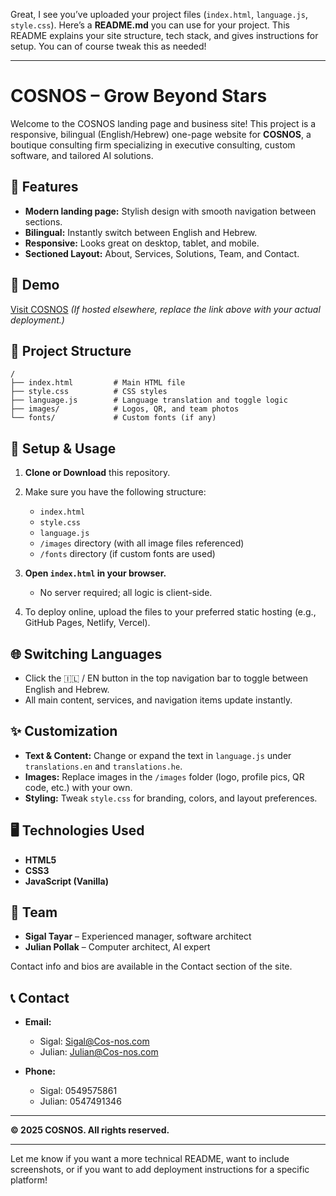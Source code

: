 Great, I see you’ve uploaded your project files (`index.html`, `language.js`, `style.css`). Here’s a **README.md** you can use for your project. This README explains your site structure, tech stack, and gives instructions for setup. You can of course tweak this as needed!

---

# COSNOS – Grow Beyond Stars

Welcome to the COSNOS landing page and business site!
This project is a responsive, bilingual (English/Hebrew) one-page website for **COSNOS**, a boutique consulting firm specializing in executive consulting, custom software, and tailored AI solutions.

## 🌟 Features

* **Modern landing page:** Stylish design with smooth navigation between sections.
* **Bilingual:** Instantly switch between English and Hebrew.
* **Responsive:** Looks great on desktop, tablet, and mobile.
* **Sectioned Layout:** About, Services, Solutions, Team, and Contact.

## 🚀 Demo

[Visit COSNOS](https://cos-nos.com)
*(If hosted elsewhere, replace the link above with your actual deployment.)*

## 📁 Project Structure

```
/
├── index.html         # Main HTML file
├── style.css          # CSS styles
├── language.js        # Language translation and toggle logic
├── images/            # Logos, QR, and team photos
└── fonts/             # Custom fonts (if any)
```

## 🔧 Setup & Usage

1. **Clone or Download** this repository.
2. Make sure you have the following structure:

   * `index.html`
   * `style.css`
   * `language.js`
   * `/images` directory (with all image files referenced)
   * `/fonts` directory (if custom fonts are used)
3. **Open `index.html` in your browser.**

   * No server required; all logic is client-side.
4. To deploy online, upload the files to your preferred static hosting (e.g., GitHub Pages, Netlify, Vercel).

## 🌐 Switching Languages

* Click the 🇮🇱 / EN button in the top navigation bar to toggle between English and Hebrew.
* All main content, services, and navigation items update instantly.

## ✨ Customization

* **Text & Content:**
  Change or expand the text in `language.js` under `translations.en` and `translations.he`.
* **Images:**
  Replace images in the `/images` folder (logo, profile pics, QR code, etc.) with your own.
* **Styling:**
  Tweak `style.css` for branding, colors, and layout preferences.

## 🖥️ Technologies Used

* **HTML5**
* **CSS3**
* **JavaScript (Vanilla)**

## 👥 Team

* **Sigal Tayar** – Experienced manager, software architect
* **Julian Pollak** – Computer architect, AI expert

Contact info and bios are available in the Contact section of the site.

## 📞 Contact

* **Email:**

  * Sigal: [Sigal@Cos-nos.com](mailto:Sigal@Cos-nos.com)
  * Julian: [Julian@Cos-nos.com](mailto:Julian@Cos-nos.com)
* **Phone:**

  * Sigal: 0549575861
  * Julian: 0547491346

---

**© 2025 COSNOS. All rights reserved.**

---

Let me know if you want a more technical README, want to include screenshots, or if you want to add deployment instructions for a specific platform!

